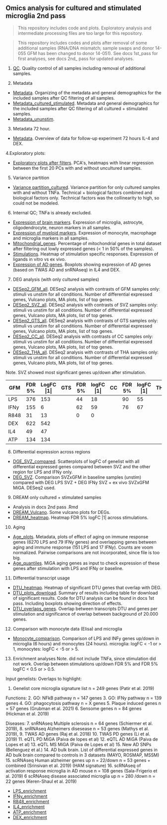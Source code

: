 ## Omics analysis for cultured and stimulated microglia 2nd pass

> This repository includes code and plots. Exploratory analysis and intermediate processing files are too large for this repository.

> This repository includes codes and plots after removal of some additional samples (RNA/DNA mismatch; sample swaps and donor 14-055 GFM has been changed to donor 14-051). See docs 1st_pass for first analyses, see docs 2nd_ pass for updated analyses.

1. [QC](https://rajlabmssm.github.io/MiGASti/docs/2nd_pass/QC_cor.html). Quality control of all samples including removal of additional samples.

2. Metadata
- [Metadata](https://rajlabmssm.github.io/MiGASti/docs/2nd_pass/Metadata_all.html). Organizing of the metadata and general demographics for the included samples after QC filtering of all samples. 
- [Metadata_cultured_stimulated](https://rajlabmssm.github.io/MiGASti/docs/2nd_pass/Metadata_cultured.html). Metadata and general demographics for the included samples after QC filtering of all cultured + stimulated samples.
- [Metadata_ununstim](https://rajlabmssm.github.io/MiGASti/docs/2nd_pass/Metadata_ununstim.html).

3. Metadata 72 hour. 
- [Metadata](https://rajlabmssm.github.io/MiGASti/docs/2nd_pass/Metadata_cultured_72h.html). Overview of data for follow-up experiment 72 hours IL-4 and DEX.
 
4.Exploratory plots: 
 - [Exploratory plots after filters](https://rajlabmssm.github.io/MiGASti/docs/2nd_pass/20210210_PCA_filtering.html). PCA's, heatmaps with linear regression between the first 20 PCs with  and without uncultured samples.  
 
5. Variance partition 
- [Variance partition_cultured](https://rajlabmssm.github.io/MiGASti/docs/2nd_passVariance_partition_cultured.html). Variance partition for only cultured samples with and without TNFa. Technical + biological factors combined and biological factors only. Technical factors was the collinearity to high, so could not be modeled.  

6. Internal QC; TNFa is already excluded. 
- [Expression of brain markers](https://rajlabmssm.github.io/MiGASti/docs/2nd_pass/20210604_Markers_braincells.html). Expression of microglia, astrocyte, oligodendrocyte, neuron markers in all samples.
- [Expression of myeloid markers](https://rajlabmssm.github.io/MiGASti/docs/2nd_pass/20210604_Markers_myeloid.html). Expression of monocyte, macrophage and microglia markers in all samples. 
- [Mitochondrial_genes](https://rajlabmssm.github.io/MiGASti/docs/2nd_pass/20210511_Mitochondrial_genes.html). Percentage of mitochondrial genes in total dataset after filtering out lowly expressed genes (< 1 in 50% of the samples).
- [Stimulations](https://rajlabmssm.github.io/MiGASti/docs/2nd_pass/20211206_Stimulations_heatmap2.html). Heatmap of stimulation specific responses. Expression of ligands in vitro vs ex vivo.
- [Expression of AD genes](https://rajlabmssm.github.io/MiGASti/docs/2nd_pass/20210224_Markers_AD_genes.html). Boxplots showing expression of AD genes (based on TWAS AD and snRNAseq) in IL4 and DEX. 

7. DEG analysis (with only cultured samples)
- [DESeq2_GFM_all](https://rajlabmssm.github.io/MiGASti/docs/2nd_pass/20210223DiffExpression_GFM_all.html). DESeq2 analysis with contrasts of GFM samples only: stimuli vs unstim for all conditions. Number of differential expressed genes, Vulcano plots, MA plots, list of top genes. 
- [DESeq2_SVZ_all](https://rajlabmssm.github.io/MiGASti/docs/2nd_pass/20210223DiffExpression_SVZ_all.html). DESeq2 analysis with contrasts of SVZ samples only: stimuli vs unstim for all conditions. Number of differential expressed genes, Vulcano plots, MA plots, list of top genes. 
- [DESeq2_GTS_all](https://rajlabmssm.github.io/MiGASti/docs/2nd_pass/20210223DiffExpression_GTS_all.html). DESeq2 analysis with contrasts of GTS samples only: stimuli vs unstim for all conditions. Number of differential expressed genes, Vulcano plots, MA plots, list of top genes. 
- [DESeq2_CC_all](https://rajlabmssm.github.io/MiGASti/docs/2nd_pass/20210223DiffExpression_CC_all.html). DESeq2 analysis with contrasts of CC samples only: stimuli vs unstim for all conditions. Number of differential expressed genes, Vulcano plots, MA plots, list of top genes. 
- [DESeq2_THA_all](https://rajlabmssm.github.io/MiGASti/docs/2nd_pass/20210225DiffExpression_THA_all.html). DESeq2 analysis with contrasts of THA samples only: stimuli vs unstim for all conditions. Number of differential expressed genes, Vulcano plots, MA plots, list of top genes. 

Note. SVZ showed most significant genes up/down after stimulation.

| GFM  	| FDR 5% 	| LogFC \|1\| 	| GTS 	| FDR 5% 	| logFC \|1\| 	| CC 	| FDR 5% 	| logFC \|1\| 	| THA 	| FDR 5% 	| logFC \|1\| 	| SVZ 	| FDR 5% 	| logFC \|1\| 	|
|------	|--------	|-------------	|-----	|--------	|-------------	|----	|--------	|-------------	|-----	|--------	|-------------	|-----	|--------	|-------------	|
| LPS  	| 376    	| 153         	|     	| 44     	| 18          	|    	| 90     	| 55          	|     	| 226    	| 95          	|     	| 1895   	| 450         	|
| IFNy 	| 155    	| 6           	|     	| 62     	| 59          	|    	| 76     	| 67          	|     	| 66     	| 61          	|     	| 292    	| 178         	|
| R848 	| 31     	| 13          	|     	| 0      	| 0           	|    	|        	|             	|     	|        	|             	|     	| 708    	| 176         	|
| DEX  	| 622    	| 542         	|     	|        	|             	|    	|        	|             	|     	|        	|             	|     	|        	|             	|
| IL4  	| 49     	| 47          	|     	|        	|             	|    	|        	|             	|     	|        	|             	|     	|        	|             	|
| ATP  	| 134    	| 134         	|     	|        	|             	|    	|        	|             	|     	|        	|             	|     	| 0      	| 0           	|

8. Differential expression across regions
- [DGE_SVZ_compared](https://rajlabmssm.github.io/MiGASti/docs/2nd_pass/20210303_DEG_FC_scatterplot.html). Scatterplots of logFC of genelist with all differential expressed genes compared between SVZ and the other region for LPS and IFNy only. 
- [DEG_SVZ](https://rajlabmssm.github.io/MiGASti/docs/2nd_pass/20210608_SVZXGFM_Limma_Deseq2.html). Comparison SVZxGFM in baseline samples (unstim) compared with DEG LPS SVZ + DEG IFNy SVZ + ex vivo SVZxGFM MiGA. DESeq2 used. 

9. DREAM only cultured + stimulated samples 
- Analysis in docs 2nd pass .Rmd
- [DREAM_Vulcano](https://rajlabmssm.github.io/MiGASti/docs/2nd_pass/20210806_DREAM_volcanos_ms.html). Some vulcano plots for DEGs. 
- [DREAM_heatmap](https://rajlabmssm.github.io/MiGASti/docs/2nd_pass/20210308_DEG_FC_heatmap_gene_names.html.html). Heatmap FDR 5% logFC |1| across stimulations.

10. Aging
- [Age_plots](https://rajlabmssm.github.io/MiGASti/docs/2nd_pass/20210806_age_plots_LPS_IFNy.html). Metadata, plots of effect of aging on immune response genes (6270 LPS and 79 IFNy genes) and overlapping genes between aging and immune response (151 LPS and 17 IFNy). Counts are voom normalized. Pairwise comparisons are not incorporated, since file is too big. 
- [Age_quantiles](https://rajlabmssm.github.io/MiGASti/docs/2nd_pass/20211206_AGE_quantiles.html). MiGA aging genes as input to check expression of these genes after stimulation with LPS and IFNy or baseline. 

11. Differential transcript usage
- [DTU_heatmap](https://rajlabmssm.github.io/MiGASti/docs/2nd_pass/20210224_DTU_FC_heatmap_gene_names.html). Heatmap of significant DTU genes that overlap with DEG. 
- [DTU_plots_download](https://rajlabmssm.github.io/MiGASti/docs/2nd_pass/20210511_DTU_plots_download.html). Summary of results including table for download of significant results. Code for DTU analysis can be found in docs 1st pass. Including boxplots showing direction of effects. 
- [DTU_overlaps_genes](https://rajlabmssm.github.io/MiGASti/docs/2nd_pass/20210512_DTU_genes_overlap.html). Overlap between transcripts DTU and genes per stimulation and significance of overlap between background of 20.000 genes. 

12. Comparison with monocyte data (Elisa) and microglia
- [Monocyte_comparison](https://rajlabmssm.github.io/MiGASti/docs/2nd_pass/20210806_DREAM_monocytes_comparison.html). Comparison of LPS and INFy genes up/down in microglia (6 hours) and monocytes (24 hours). microglia: logFC < -1 or > 1, monocytes: logFC < -5 or > 5. 

13. Enrichment analyses
Note. did not include TNFa, since stimulation did not work. Overlap between stimulations up/down FDR 5% and FDR 5% logFC < 0.5 or > 0.5. 

Input genelists:
Overlaps to highlight:
1. Genelist core microglia signature list n = 249 genes (Patir et al. 2019)

Functions:
2. GO: NFkB pathway n = 147 genes
3. GO: IFNy pathway n = 139 genes
4. GO: phagocytosis pathway n = X genes
5. Plaque induced genes n = 57 genes (Grubman et al. 2021)
6. Sensome genes n = 84 genes (Hickman et al. 2019)

Diseases:
7. snRNAseq Multiple sclerosis n = 64 genes (Schiermer et al. 2019), 
8. snRNAseq Alzheimers disesease n = 53 genes (Mathys et al. 2019), 
9. TWAS AD genes (Raj et al. 2018) 
10. TWAS PD genes (Li et al. 2019)
11. eQTL PD MiGA (Paiva de lopes et al)
12. eQTL AD MiGA (Paiva de Lopes et al)
13. eQTL MS MiGA (Paiva de Lopes et al)
15. New AD SNPs (Bellenguez et al.)
14. AD bulk brain. List of differential expressed genes in AD bulk brain compared to controls in 3 datasets (MAYO, ROSMAP, MSSM)
15. scRNAseq Human alzheimer genes up n = 22/down n = 53 genes + combined (Srinsivan et al. 2019) (HAM signature) 
16. scRNAseq of activation response microglia in AD mouse n = 108 genes (Sala-Frigerio et al. 2019) 6 scRNAseq disease associated microglia up n = 280 /down n = 22 genes (Keren-Shaul et al. 2019)

- [LPS_enrichment](https://rajlabmssm.github.io/MiGASti/docs/2nd_pass/20210624_genelist_enrichment_LPS_function_disease_FC0.5.html)
- [IFNy_enrichment](https://rajlabmssm.github.io/MiGASti/docs/2nd_pass/20210624_genelist_enrichment_IFNy_function_disease_FC0.5.html)
- [R848_enrichment](https://rajlabmssm.github.io/MiGASti/docs/2nd_pass/20210624_genelist_enrichment_R848_function_disease_FC0.5.html)
- [IL4_enrichment](https://rajlabmssm.github.io/MiGASti/docs/2nd_pass/20210624_genelist_enrichment_IL4_function_disease_FC0.5.html)
- [ATP_enrichment](https://rajlabmssm.github.io/MiGASti/docs/2nd_pass/20210624_genelist_enrichment_ATP_function_disease_FC0.5.html)
- [DEX_enrichment](https://rajlabmssm.github.io/MiGASti/docs/2nd_pass/20210624_genelist_enrichment_DEX_function_disease_FC0.5.html)